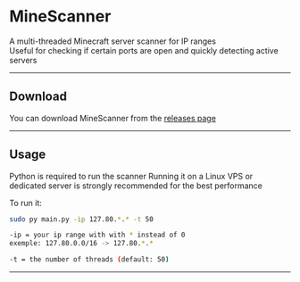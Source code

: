 # MineScanner

A multi-threaded Minecraft server scanner for IP ranges  
Useful for checking if certain ports are open and quickly detecting active servers

---

## Download  

You can download MineScanner from the [releases page](https://github.com/KanemeDev/MineScanner/releases)   

---

## Usage  

Python is required to run the scanner 
Running it on a Linux VPS or dedicated server is strongly recommended for the best performance

To run it:  
```bash
sudo py main.py -ip 127.80.*.* -t 50

-ip = your ip range with with * instead of 0
exemple: 127.80.0.0/16 -> 127.80.*.*

-t = the number of threads (default: 50)
```
---
